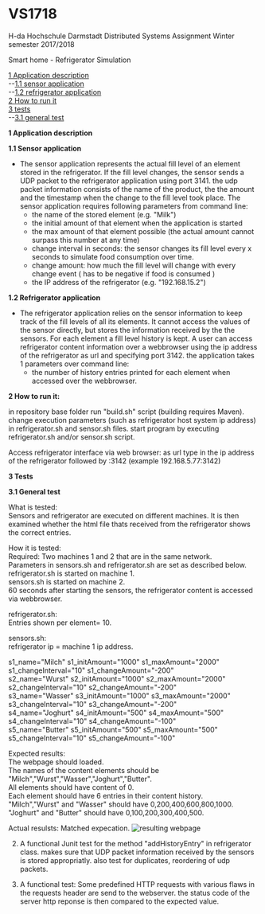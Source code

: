 # VS1718


H-da Hochschule Darmstadt
Distributed Systems Assignment 
Winter semester 2017/2018



Smart home - Refrigerator Simulation

[1 Application description](#description)<br>
--[1.1 sensor application](#sensor)<br>
--[1.2 refrigerator application](#refrigerator)<br>
[2 How to run it](#how_to_run)<br>
[3 tests](#tests)<br>
--[3.1 general test](#generalTest)<br>



<strong><a name="description"></a>1 Application description</strong>

<strong><a name="sensor"></a>1.1 Sensor application</strong>

- The sensor application represents the actual fill level of an element stored in the refrigerator. If the fill level changes, the sensor sends a UDP packet to the refrigerator application using port 3141. the udp packet information consists of the name of the product, the the amount and the timestamp when the change to the fill level took place. The sensor application requires following parameters from command line:
  - the name of the stored element (e.g. "Milk")
  - the initial amount of that element when the application is started
  - the max amount of that element possible (the actual amount cannot surpass this number at any time)
  - change interval in seconds: the sensor changes its fill level every x seconds to simulate food consumption over time.
  - change amount: how much the fill level will change with every change event ( has to be negative if food is consumed )
  - the IP address of the refrigerator (e.g. "192.168.15.2")


<strong><a name="refrigerator"></a>1.2 Refrigerator application</strong>

- The refrigerator application relies on the sensor information to keep track of the fill levels of all its elements. It cannot access the values of the sensor directly, but stores the information received by the the sensors. For each element a fill level history is kept. A user can access refrigerator content information over a webbrowser using the ip address of the refrigerator as url and specifying port 3142. the application takes 1 parameters over command line:
  - the number of history entries printed for each element when accessed over the webbrowser.


<strong><a name="how_to_run"></a>2 How to run it:</strong>

in repository base folder run "build.sh" script (building requires Maven).
change execution parameters (such as refrigerator host system ip address) in refrigerator.sh and sensor.sh files.
start program by executing refrigerator.sh and/or sensor.sh script.

Access refrigerator interface via web browser:
as url type in the ip address of the refrigerator followed by :3142 (example 192.168.5.77:3142)


<strong><a name="tests"></a>3 Tests</strong>

<strong><a name="generalTest"></a>3.1 General test</strong>

What is tested:<br>
Sensors and refrigerator are executed on different machines. It is then examined whether the html file thats received from the refrigerator shows the correct entries. 

How it is tested:<br>
Required: Two machines 1 and 2 that are in the same network. <br>
Parameters in sensors.sh and refrigerator.sh are set as described below. <br>
refrigerator.sh is started on machine 1. <br>
sensors.sh is started on machine 2. <br>
60 seconds after starting the sensors, the refrigerator content is accessed via webbrowser. <br>

refrigerator.sh: <br>
Entries shown per element= 10. <br>

sensors.sh: <br>
refrigerator ip = machine 1 ip address.<br>

s1_name="Milch"
s1_initAmount="1000"
s1_maxAmount="2000"
s1_changeInterval="10"
s1_changeAmount="-200"
<br>
s2_name="Wurst"
s2_initAmount="1000"
s2_maxAmount="2000"
s2_changeInterval="10"
s2_changeAmount="-200"
<br>
s3_name="Wasser"
s3_initAmount="1000"
s3_maxAmount="2000"
s3_changeInterval="10"
s3_changeAmount="-200"
<br>
s4_name="Joghurt"
s4_initAmount="500"
s4_maxAmount="500"
s4_changeInterval="10"
s4_changeAmount="-100"
<br>
s5_name="Butter"
s5_initAmount="500"
s5_maxAmount="500"
s5_changeInterval="10"
s5_changeAmount="-100"
<br>

Expected results:<br>
The webpage should loaded.<br>
The names of the content elements should be "Milch","Wurst","Wasser","Joghurt","Butter".<br>
All elements should have content of 0.<br>
Each element should have 6 entries in their content history.<br>
"Milch","Wurst" and "Wasser" should have 0,200,400,600,800,1000.<br>
"Joghurt" and "Butter" should have 0,100,200,300,400,500.<br>

Actual resulsts:
Matched expecation.
![resulting webpage](http://https://github.com/JsScho/VS1718/blob/master/pictures/test1Results.png)

2) A functional Junit test for the method "addHistoryEntry" in refrigerator class. makes sure that UDP packet information received by the sensors is stored appropriatly. also test for duplicates, reordering of udp packets.

3) A functional test: Some predefined HTTP requests with various flaws in the requests header are send to the webserver. the status code of the server http reponse is then compared to the expected value.
